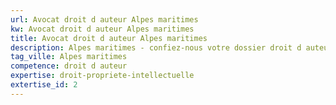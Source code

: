 ```yaml
---
url: Avocat droit d auteur Alpes maritimes
kw: Avocat droit d auteur Alpes maritimes
title: Avocat droit d auteur Alpes maritimes
description: Alpes maritimes - confiez-nous votre dossier droit d auteur
tag_ville: Alpes maritimes
competence: droit d auteur
expertise: droit-propriete-intellectuelle
extertise_id: 2
---
```

